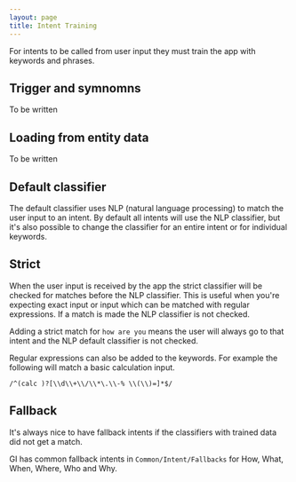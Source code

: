 ```yaml
---
layout: page
title: Intent Training
---
```


For intents to be called from user input they must train the app with keywords and phrases.


## Trigger and symnomns

To be written


## Loading from entity data

To be written


## Default classifier

The default classifier uses NLP (natural language processing) to match the user input to an intent. By default all intents will use the NLP classifier, but it's also possible to change the classifier for an entire intent or for individual keywords.


## Strict

When the user input is received by the app the strict classifier will be checked for matches before the NLP classifier. This is useful when you're expecting exact input or input which can be matched with regular expressions. If a match is made the NLP classifier is not checked.

Adding a strict match for `how are you` means the user will always go to that intent and the NLP default classifier is not checked.

Regular expressions can also be added to the keywords. For example the following will match a basic calculation input.

~~~
/^(calc )?[\\d\\+\\/\\*\.\\-% \\(\\)=]*$/
~~~


## Fallback

It's always nice to have fallback intents if the classifiers with trained data did not get a match.

GI has common fallback intents in `Common/Intent/Fallbacks` for How, What, When, Where, Who and Why.
